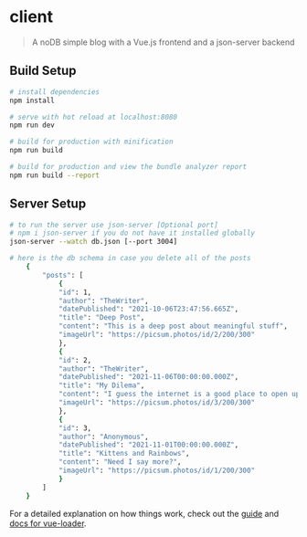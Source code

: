 # client

> A noDB simple blog with a Vue.js frontend and a json-server backend

## Build Setup

``` bash
# install dependencies
npm install

# serve with hot reload at localhost:8080
npm run dev

# build for production with minification
npm run build

# build for production and view the bundle analyzer report
npm run build --report
```
## Server Setup

``` bash
# to run the server use json-server [Optional port]
# npm i json-server if you do not have it installed globally
json-server --watch db.json [--port 3004]

# here is the db schema in case you delete all of the posts
    {
        "posts": [
            {
            "id": 1,
            "author": "TheWriter",
            "datePublished": "2021-10-06T23:47:56.665Z",
            "title": "Deep Post",
            "content": "This is a deep post about meaningful stuff",
            "imageUrl": "https://picsum.photos/id/2/200/300"
            },
            {
            "id": 2,
            "author": "TheWriter",
            "datePublished": "2021-11-06T00:00:00.000Z",
            "title": "My Dilema",
            "content": "I guess the internet is a good place to open up about my life",
            "imageUrl": "https://picsum.photos/id/3/200/300"
            },
            {
            "id": 3,
            "author": "Anonymous",
            "datePublished": "2021-11-01T00:00:00.000Z",
            "title": "Kittens and Rainbows",
            "content": "Need I say more?",
            "imageUrl": "https://picsum.photos/id/1/200/300"
            }
        ]
    }

```

For a detailed explanation on how things work, check out the [guide](http://vuejs-templates.github.io/webpack/) and [docs for vue-loader](http://vuejs.github.io/vue-loader).

